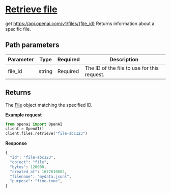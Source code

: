 # [Retrieve file](/docs/api-reference/files/retrieve)
get https://api.openai.com/v1/files/{file_id} 
Returns information about a specific file. 
## Path parameters 
| Parameter | Type   | Required | Description|
| --- | --- | --- | --- |
| file_id | string | Required | The ID of the file to use for this request.| 
## Returns 
The [File](/docs/api-reference/files/object) object
                matching the specified ID. 

**Example request**
```python
from openai import OpenAI
client = OpenAI()
client.files.retrieve("file-abc123")
```

**Response**
```python
{
  "id": "file-abc123",
  "object": "file",
  "bytes": 120000,
  "created_at": 1677610602,
  "filename": "mydata.jsonl",
  "purpose": "fine-tune",
}
```
